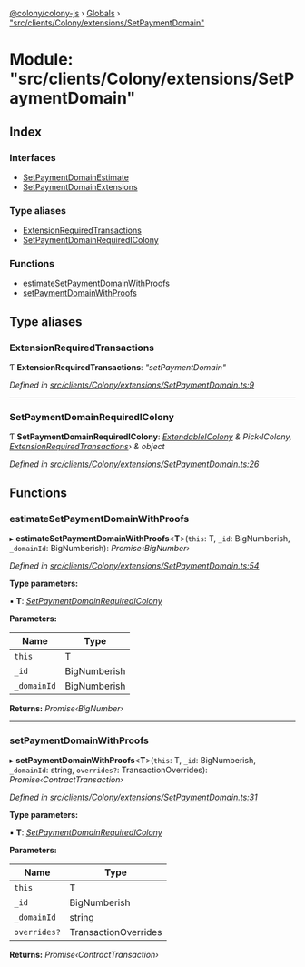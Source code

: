 [@colony/colony-js](../README.md) › [Globals](../globals.md) › ["src/clients/Colony/extensions/SetPaymentDomain"](_src_clients_colony_extensions_setpaymentdomain_.md)

# Module: "src/clients/Colony/extensions/SetPaymentDomain"

## Index

### Interfaces

* [SetPaymentDomainEstimate](../interfaces/_src_clients_colony_extensions_setpaymentdomain_.setpaymentdomainestimate.md)
* [SetPaymentDomainExtensions](../interfaces/_src_clients_colony_extensions_setpaymentdomain_.setpaymentdomainextensions.md)

### Type aliases

* [ExtensionRequiredTransactions](_src_clients_colony_extensions_setpaymentdomain_.md#extensionrequiredtransactions)
* [SetPaymentDomainRequiredIColony](_src_clients_colony_extensions_setpaymentdomain_.md#setpaymentdomainrequiredicolony)

### Functions

* [estimateSetPaymentDomainWithProofs](_src_clients_colony_extensions_setpaymentdomain_.md#estimatesetpaymentdomainwithproofs)
* [setPaymentDomainWithProofs](_src_clients_colony_extensions_setpaymentdomain_.md#setpaymentdomainwithproofs)

## Type aliases

###  ExtensionRequiredTransactions

Ƭ **ExtensionRequiredTransactions**: *"setPaymentDomain"*

*Defined in [src/clients/Colony/extensions/SetPaymentDomain.ts:9](https://github.com/JoinColony/colonyJS/blob/3e623ff/src/clients/Colony/extensions/SetPaymentDomain.ts#L9)*

___

###  SetPaymentDomainRequiredIColony

Ƭ **SetPaymentDomainRequiredIColony**: *[ExtendableIColony](_src_clients_colony_extensions_commonextensions_.md#extendableicolony) & Pick‹IColony, [ExtensionRequiredTransactions](_src_clients_colony_extensions_setpaymentdomain_.md#extensionrequiredtransactions)› & object*

*Defined in [src/clients/Colony/extensions/SetPaymentDomain.ts:26](https://github.com/JoinColony/colonyJS/blob/3e623ff/src/clients/Colony/extensions/SetPaymentDomain.ts#L26)*

## Functions

###  estimateSetPaymentDomainWithProofs

▸ **estimateSetPaymentDomainWithProofs**<**T**>(`this`: T, `_id`: BigNumberish, `_domainId`: BigNumberish): *Promise‹BigNumber›*

*Defined in [src/clients/Colony/extensions/SetPaymentDomain.ts:54](https://github.com/JoinColony/colonyJS/blob/3e623ff/src/clients/Colony/extensions/SetPaymentDomain.ts#L54)*

**Type parameters:**

▪ **T**: *[SetPaymentDomainRequiredIColony](_src_clients_colony_extensions_setpaymentdomain_.md#setpaymentdomainrequiredicolony)*

**Parameters:**

Name | Type |
------ | ------ |
`this` | T |
`_id` | BigNumberish |
`_domainId` | BigNumberish |

**Returns:** *Promise‹BigNumber›*

___

###  setPaymentDomainWithProofs

▸ **setPaymentDomainWithProofs**<**T**>(`this`: T, `_id`: BigNumberish, `_domainId`: string, `overrides?`: TransactionOverrides): *Promise‹ContractTransaction›*

*Defined in [src/clients/Colony/extensions/SetPaymentDomain.ts:31](https://github.com/JoinColony/colonyJS/blob/3e623ff/src/clients/Colony/extensions/SetPaymentDomain.ts#L31)*

**Type parameters:**

▪ **T**: *[SetPaymentDomainRequiredIColony](_src_clients_colony_extensions_setpaymentdomain_.md#setpaymentdomainrequiredicolony)*

**Parameters:**

Name | Type |
------ | ------ |
`this` | T |
`_id` | BigNumberish |
`_domainId` | string |
`overrides?` | TransactionOverrides |

**Returns:** *Promise‹ContractTransaction›*

